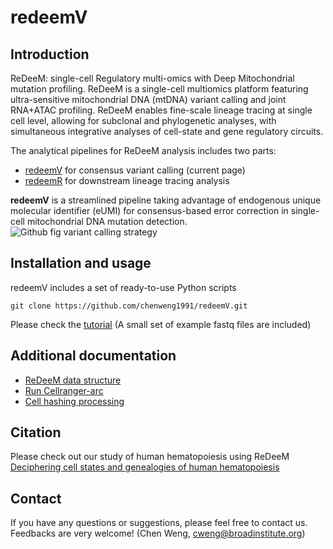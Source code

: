 # redeemV
## Introduction
ReDeeM: single-cell Regulatory multi-omics with Deep Mitochondrial mutation profiling. ReDeeM is a single-cell multiomics platform featuring ultra-sensitive mitochondrial DNA (mtDNA) variant calling and joint RNA+ATAC profiling. ReDeeM enables fine-scale lineage tracing at single cell level, allowing for subclonal and phylogenetic analyses, with simultaneous integrative analyses of cell-state and gene regulatory circuits.</br> 

The analytical pipelines for ReDeeM analysis includes two parts:
- [redeemV](https://github.com/chenweng1991/REDEEM-V) for consensus variant calling (current page)
- [redeemR](https://github.com/chenweng1991/REDEEM-R) for downstream lineage tracing analysis

**redeemV** is a streamlined pipeline taking advantage of endogenous unique molecular identifier (eUMI) for consensus-based error correction in single-cell mitochondrial DNA mutation detection. 
![Github fig variant calling strategy](https://github.com/chenweng1991/redeemV/assets/43254272/e20c55b3-056a-4e1f-bacf-73c9b4a5ae63)
## Installation and usage
redeemV includes a set of ready-to-use Python scripts
```
git clone https://github.com/chenweng1991/redeemV.git
```
Please check the [tutorial](https://github.com/chenweng1991/REDEEM-V/blob/master/Tutorial_20221025.md)
(A small set of example fastq files are included)

## Additional documentation
- [ReDeeM data structure](https://github.com/chenweng1991/redeemV/wiki/Organize-ReDeeM-full-data)
- [Run Cellranger-arc](https://github.com/chenweng1991/redeemV/wiki/Run-cellranger%E2%80%90arc)
- [Cell hashing processing](https://github.com/chenweng1991/redeemV/wiki/Cell-Hashing-Demultiplexing)

## Citation
Please check out our study of human hematopoiesis using ReDeeM [Deciphering cell states and genealogies of human hematopoiesis](https://doi.org/10.1038/s41586-024-07066-z)

## Contact
If you have any questions or suggestions, please feel free to contact us. Feedbacks are very welcome! (Chen Weng, cweng@broadinstitute.org)






